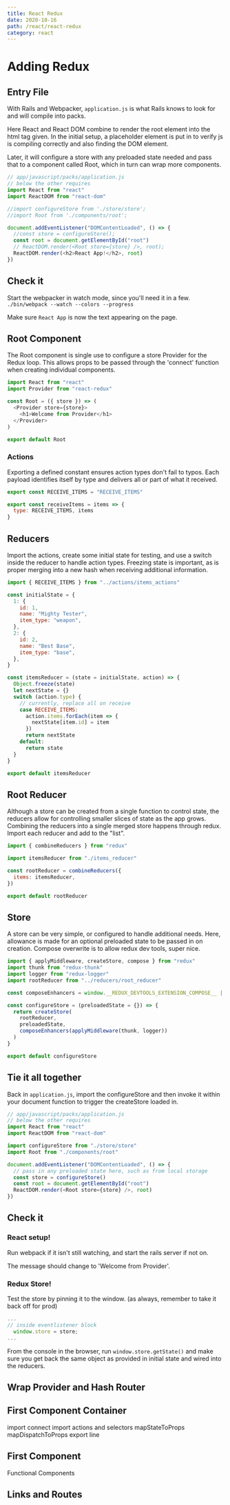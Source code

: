 ```yaml
---
title: React Redux
date: 2020-10-16
path: /react/react-redux
category: react
---
```


# Adding Redux

## Entry File

With Rails and Webpacker, `application.js` is what Rails knows to look for and will compile into packs.

Here React and React DOM combine to render the root element into the html tag given. In the initial setup, a placeholder element is put in to verify js is compiling correctly and also finding the DOM element.

Later, it will configure a store with any preloaded state needed and pass that to a component called Root, which in turn can wrap more components.

```js
// app/javascript/packs/application.js
// below the other requires
import React from "react"
import ReactDOM from "react-dom"

//import configureStore from './store/store';
//import Root from './components/root';

document.addEventListener("DOMContentLoaded", () => {
  //const store = configureStore();
  const root = document.getElementById("root")
  // ReactDOM.render(<Root store={store} />, root);
  ReactDOM.render(<h2>React App!</h2>, root)
})
```

## Check it

Start the webpacker in watch mode, since you'll need it in a few.
`./bin/webpack --watch --colors --progress`

Make sure `React App` is now the text appearing on the page.

## Root Component

The Root component is single use to configure a store Provider for the Redux loop. This allows props to be passed through the 'connect' function when creating individual components.

```js
import React from "react"
import Provider from "react-redux"

const Root = ({ store }) => (
  <Provider store={store}>
    <h1>Welcome from Provider</h1>
  </Provider>
)

export default Root
```

### Actions

Exporting a defined constant ensures action types don't fail to typos. Each payload identifies itself by type and delivers all or part of what it received.

```js
export const RECEIVE_ITEMS = "RECEIVE_ITEMS"

export const receiveItems = items => {
  type: RECEIVE_ITEMS, items
}
```

## Reducers

Import the actions, create some initial state for testing, and use a switch inside the reducer to handle action types.
Freezing state is important, as is proper merging into a new hash when receiving additional information.

```js
import { RECEIVE_ITEMS } from "../actions/items_actions"

const initialState = {
  1: {
    id: 1,
    name: "Mighty Tester",
    item_type: "weapon",
  },
  2: {
    id: 2,
    name: "Best Base",
    item_type: "base",
  },
}

const itemsReducer = (state = initialState, action) => {
  Object.freeze(state)
  let nextState = {}
  switch (action.type) {
    // currently, replace all on receive
    case RECEIVE_ITEMS:
      action.items.forEach(item => {
        nextState[item.id] = item
      })
      return nextState
    default:
      return state
  }
}

export default itemsReducer
```

## Root Reducer

Although a store can be created from a single function to control state, the reducers allow for controlling smaller slices of state as the app grows. Combining the reducers into a single merged store happens through redux. Import each reducer and add to the "list".

```js
import { combineReducers } from "redux"

import itemsReducer from "./items_reducer"

const rootReducer = combineReducers({
  items: itemsReducer,
})

export default rootReducer
```

## Store

A store can be very simple, or configured to handle additional needs. Here, allowance is made for an optional preloaded state to be passed in on creation.
Compose overwrite is to allow redux dev tools, super nice.

```js
import { applyMiddleware, createStore, compose } from "redux"
import thunk from "redux-thunk"
import logger from "redux-logger"
import rootReducer from "../reducers/root_reducer"

const composeEnhancers = window.__REDUX_DEVTOOLS_EXTENSION_COMPOSE__ || compose

const configureStore = (preloadedState = {}) => {
  return createStore(
    rootReducer,
    preloadedState,
    composeEnhancers(applyMiddleware(thunk, logger))
  )
}

export default configureStore
```

## Tie it all together

Back in `application.js`, import the configureStore and then invoke it within your document function to trigger the createStore loaded in.

```js
// app/javascript/packs/application.js
// below the other requires
import React from "react"
import ReactDOM from "react-dom"

import configureStore from "./store/store"
import Root from "./components/root"

document.addEventListener("DOMContentLoaded", () => {
  // pass in any preloaded state here, such as from local storage
  const store = configureStore()
  const root = document.getElementById("root")
  ReactDOM.render(<Root store={store} />, root)
})
```

## Check it

### React setup!

Run webpack if it isn't still watching, and start the rails server if not on.

The message should change to 'Welcome from Provider'.

### Redux Store!

Test the store by pinning it to the window. (as always, remember to take it back off for prod)

```js
...
// inside eventlistener block
  window.store = store;
...
```

From the console in the browser, run `window.store.getState()` and make sure you get back the same object as provided in initial state and wired into the reducers.

## Wrap Provider and Hash Router

## First Component Container

import connect
import actions and selectors
mapStateToProps
mapDispatchToProps
export line

## First Component

Functional Components

## Links and Routes
